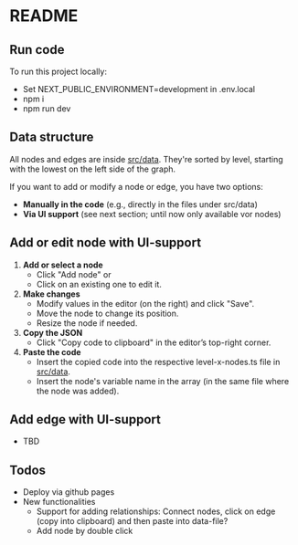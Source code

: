 # README

## Run code

To run this project locally:

- Set NEXT_PUBLIC_ENVIRONMENT=development in .env.local
- npm i
- npm run dev

## Data structure

All nodes and edges are inside [src/data](src/data). They're sorted by level, starting with the lowest on the left side of the graph.

If you want to add or modify a node or edge, you have two options:

- **Manually in the code** (e.g., directly in the files under src/data)
- **Via UI support** (see next section; until now only available vor nodes)

## Add or edit node with UI-support

1. **Add or select a node**
   - Click "Add node" or
   - Click on an existing one to edit it.
2. **Make changes**
   - Modify values in the editor (on the right) and click "Save".
   - Move the node to change its position.
   - Resize the node if needed.
3. **Copy the JSON**
   - Click "Copy code to clipboard" in the editor’s top-right corner.
4. **Paste the code**
   - Insert the copied code into the respective level-x-nodes.ts file in [src/data](src/data).
   - Insert the node's variable name in the array (in the same file where the node was added).

## Add edge with UI-support

- TBD

## Todos

- Deploy via github pages
- New functionalities
  - Support for adding relationships: Connect nodes, click on edge (copy into clipboard) and then paste into data-file?
  - Add node by double click
